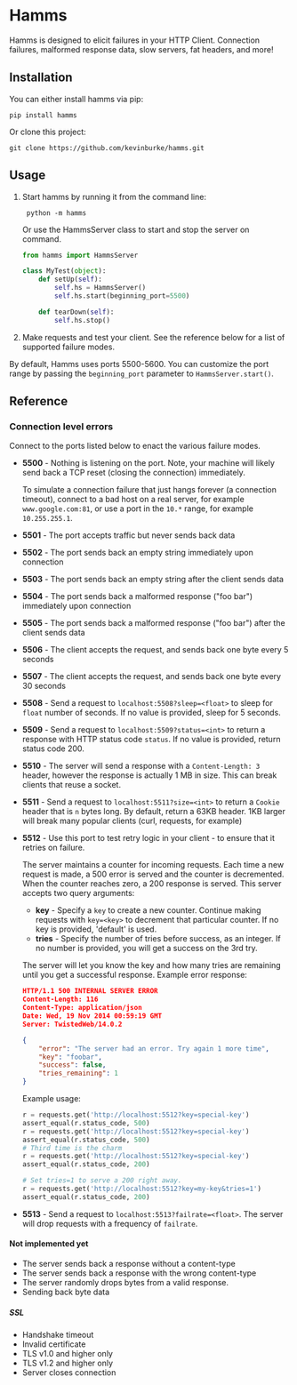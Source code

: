 # Hamms

Hamms is designed to elicit failures in your HTTP Client. Connection failures,
malformed response data, slow servers, fat headers, and more!

## Installation

You can either install hamms via pip:

    pip install hamms

Or clone this project:

    git clone https://github.com/kevinburke/hamms.git

## Usage

1. Start hamms by running it from the command line:

        python -m hamms

    Or use the HammsServer class to start and stop the server on command.

    ```python
    from hamms import HammsServer

    class MyTest(object):
        def setUp(self):
            self.hs = HammsServer()
            self.hs.start(beginning_port=5500)

        def tearDown(self):
            self.hs.stop()
    ```

2. Make requests and test your client. See the reference below for a list of
   supported failure modes.

By default, Hamms uses ports 5500-5600. You can customize the port range by
passing the `beginning_port` parameter to `HammsServer.start()`.

## Reference

### Connection level errors

Connect to the ports listed below to enact the various failure modes.

- **5500** - Nothing is listening on the port. Note, your machine will likely
send back a TCP reset (closing the connection) immediately.

    To simulate a connection failure that just hangs forever (a connection
    timeout), connect to a bad host on a real server, for example
    `www.google.com:81`, or use a port in the `10.*` range, for example
    `10.255.255.1`.

- **5501** - The port accepts traffic but never sends back data

- **5502** - The port sends back an empty string immediately upon connection

- **5503** - The port sends back an empty string after the client sends data

- **5504** - The port sends back a malformed response ("foo bar") immediately upon connection

- **5505** - The port sends back a malformed response ("foo bar") after the client sends data

- **5506** - The client accepts the request, and sends back one byte every 5 seconds

- **5507** - The client accepts the request, and sends back one byte every 30 seconds

- **5508** - Send a request to `localhost:5508?sleep=<float>` to sleep
for `float` number of seconds. If no value is provided, sleep for 5 seconds.

- **5509** - Send a request to `localhost:5509?status=<int>` to return
  a response with HTTP status code `status`. If no value is provided, return
  status code 200.

- **5510** - The server will send a response with a `Content-Length: 3` header,
  however the response is actually 1 MB in size. This can break clients that
  reuse a socket.

- **5511** - Send a request to `localhost:5511?size=<int>` to return a `Cookie`
  header that is `n` bytes long. By default, return a 63KB header. 1KB larger
  will break many popular clients (curl, requests, for example)

- **5512** - Use this port to test retry logic in your client - to ensure that
it retries on failure.

    The server maintains a counter for incoming requests. Each time a new
    request is made, a 500 error is served and the counter is decremented. When
    the counter reaches zero, a 200 response is served. This server accepts two
    query arguments:

    - **key** - Specify a `key` to create a new counter. Continue making
      requests with `key=<key>` to decrement that particular counter. If no
      key is provided, 'default' is used.
    - **tries** - Specify the number of tries before success, as an integer. If
    no number is provided, you will get a success on the 3rd try.

    The server will let you know the key and how many tries are remaining until
    you get a successful response. Example error response:

    ```json
    HTTP/1.1 500 INTERNAL SERVER ERROR
    Content-Length: 116
    Content-Type: application/json
    Date: Wed, 19 Nov 2014 00:59:19 GMT
    Server: TwistedWeb/14.0.2

    {
        "error": "The server had an error. Try again 1 more time",
        "key": "foobar",
        "success": false,
        "tries_remaining": 1
    }
    ```

    Example usage:

    ```python
    r = requests.get('http://localhost:5512?key=special-key')
    assert_equal(r.status_code, 500)
    r = requests.get('http://localhost:5512?key=special-key')
    assert_equal(r.status_code, 500)
    # Third time is the charm
    r = requests.get('http://localhost:5512?key=special-key')
    assert_equal(r.status_code, 200)

    # Set tries=1 to serve a 200 right away.
    r = requests.get('http://localhost:5512?key=my-key&tries=1')
    assert_equal(r.status_code, 200)
    ```

- **5513** - Send a request to `localhost:5513?failrate=<float>`. The server
  will drop requests with a frequency of `failrate`.

#### Not implemented yet

- The server sends back a response without a content-type
- The server sends back a response with the wrong content-type
- The server randomly drops bytes from a valid response.
- Sending back byte data

##### SSL

- Handshake timeout
- Invalid certificate
- TLS v1.0 and higher only
- TLS v1.2 and higher only
- Server closes connection
